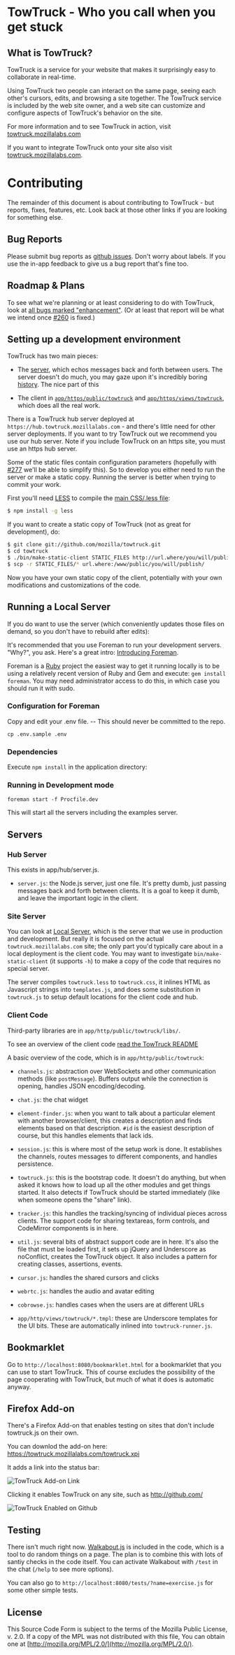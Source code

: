TowTruck - Who you call when you get stuck
===========================================

What is TowTruck?
-----------------

TowTruck is a service for your website that makes it surprisingly easy to collaborate in real-time.

Using TowTruck two people can interact on the same page, seeing each other's cursors, edits, and browsing a site together.  The TowTruck service is included by the web site owner, and a web site can customize and configure aspects of TowTruck's behavior on the site.

For more information and to see TowTruck in action, visit [towtruck.mozillalabs.com](https://towtruck.mozillalabs.com/)

If you want to integrate TowTruck onto your site also visit [towtruck.mozillalabs.com](https://towtruck.mozillalabs.com).

Contributing
============

The remainder of this document is about contributing to TowTruck - but reports, fixes, features, etc.  Look back at those other links if you are looking for something else.

Bug Reports
-----------

Please submit bug reports as [github issues](https://github.com/mozilla/towtruck/issues/new).  Don't worry about labels.  If you use the in-app feedback to give us a bug report that's fine too.

Roadmap & Plans
---------------

To see what we're planning or at least considering to do with TowTruck, look at [all bugs marked "enhancement"](https://github.com/mozilla/towtruck/issues?labels=enhancement&state=open).  (Or at least that report will be what we intend once [#260](https://github.com/mozilla/towtruck/issues/260) is fixed.)

Setting up a development environment
------------------------------------

TowTruck has two main pieces:

* The [server](https://github.com/mozilla/towtruck/blob/master/app/hub/server.js), which echos messages back and forth between users.  The server doesn't do much, you may gaze upon it's incredibly boring [history](https://github.com/mozilla/towtruck/commits/master/app/hub/server.js).  The nice part of this

* The client in [`app/https/public/towtruck`](https://github.com/mozilla/towtruck/tree/master/app/http/public/towtruck) and [`app/https/views/towtruck`](https://github.com/mozilla/towtruck/tree/master/app/http/views/towtruck), which does all the real work.

There is a TowTruck hub server deployed at `https://hub.towtruck.mozillalabs.com` - and there's little need for other server deployments.  If you want to try TowTruck out we recommend you use our hub server.  Note if you include TowTruck on an https site, you must use an https hub server.

Some of the static files contain configuration parameters (hopefully with [#277](https://github.com/mozilla/towtruck/issues/277) we'll be able to simplify this).  So to develop you either need to run the server or make a static copy.  Running the server is better when trying to commit your work.

First you'll need [LESS](http://lesscss.org/) to compile the [main CSS/.less file](https://github.com/mozilla/towtruck/blob/develop/app/http/public/towtruck.less):

```sh
$ npm install -g less
```

If you want to create a static copy of TowTruck (not as great for development), do:

```sh
$ git clone git://github.com/mozilla/towtruck.git
$ cd towtruck
$ ./bin/make-static-client STATIC_FILES http://url.where/you/will/publish
$ scp -r STATIC_FILES/* url.where:/www/public/you/will/publish/
```

Now you have your own static copy of the client, potentially with your own modifications and customizations of the code.

<span id="local-server"></span>

Running a Local Server
----------------------

If you do want to use the server (which conveniently updates those files on demand, so you don't have to rebuild after edits):

It's recommended that you use Foreman to run your development servers. "Why?", you ask. Here's a great intro: [Introducing Foreman](http://blog.daviddollar.org/2011/05/06/introducing-foreman.html).

Foreman is a [Ruby](http://www.ruby-lang.org/) project the easiest way to get it running locally is to be using a relatively recent version of Ruby and Gem and execute: `gem install foreman`. You may need administrator access to do this, in which case you should run it with sudo.

### Configuration for Foreman

Copy and edit your .env file. -- This should never be committed to the repo.

```
cp .env.sample .env
```

### Dependencies

Execute `npm install` in the application directory:

### Running in Development mode

```
foreman start -f Procfile.dev
```

This will start all the servers including the examples server.

Servers
-------

### Hub Server

This exists in app/hub/server.js.

- `server.js`: the Node.js server, just one file.  It's pretty dumb, just passing messages back and forth between clients.  It is a goal to keep it dumb, and leave the important logic in the client.

### Site Server

You can look at [Local Server](#local-server), which is the server that we use in production and development.  But really it is focused on the actual `towtruck.mozillalabs.com` site; the only part you'd typically care about in a local deployment is the client code.  You may want to investigate `bin/make-static-client` (it supports `-h`) to make a copy of the code that requires no special server.

The server compiles `towtruck.less` to `towtruck.css`, it inlines HTML as Javascript strings into `templates.js`, and does some substitution in `towtruck.js` to setup default locations for the client code and hub.

### Client Code

Third-party libraries are in `app/http/public/towtruck/libs/`.

To see an overview of the client code [read the TowTruck README](https://github.com/mozilla/towtruck/tree/develop/app/http/public/towtruck/README.md)

A basic overview of the code, which is in `app/http/public/towtruck`:


- `channels.js`: abstraction over WebSockets and other communication methods (like `postMessage`).  Buffers output while the connection is opening, handles JSON encoding/decoding.

- `chat.js`: the chat widget

- `element-finder.js`: when you want to talk about a particular element with another browser/client, this creates a description and finds elements based on that description.  `#id` is the easiest description of course, but this handles elements that lack ids.

- `session.js`: this is where most of the setup work is done. It establishes the channels, routes messages to different components, and handles persistence.

- `towtruck.js`: this is the bootstrap code.  It doesn't do anything, but when asked it knows how to load up all the other modules and get things started.  It also detects if TowTruck should be started immediately (like when someone opens the "share" link).

- `tracker.js`: this handles the tracking/syncing of individual pieces across clients.  The support code for sharing textareas, form controls, and CodeMirror components is in here.

- `util.js`: several bits of abstract support code are in here.  It's also the file that must be loaded first, it sets up jQuery and Underscore as noConflict, creates the TowTruck object.  It also includes a pattern for creating classes, assertions, events.

- `cursor.js`: handles the shared cursors and clicks

- `webrtc.js`: handles the audio and avatar editing

- `cobrowse.js`: handles cases when the users are at different URLs

- `app/http/views/towtruck/*.tmpl`: these are Underscore templates for the UI bits.  These are automatically inlined into `towtruck-runner.js`.

Bookmarklet
-----------

Go to `http://localhost:8080/bookmarklet.html` for a bookmarklet that you can use to start TowTruck.  This of course excludes the possibility of the page cooperating with TowTruck, but much of what it does is automatic anyway.

Firefox Add-on
--------------------

There's a Firefox Add-on that enables testing on sites that don't include towtruck.js on their own.

You can downlod the add-on here: https://towtruck.mozillalabs.com/towtruck.xpi

It adds a link into the status bar:

![TowTruck Add-on Link](https://towtruck.mozillalabs.com/images/readme/add-on-link.jpg)

Clicking it enables TowTruck on any site, such as http://github.com/

![TowTruck Enabled on Github](https://towtruck.mozillalabs.com/images/readme/add-on-enabled.jpg)


Testing
-------

There isn't much right now. [Walkabout.js](https://github.com/ianb/walkabout.js) is included in the code, which is a tool to do random things on a page.  The plan is to combine this with lots of santiy checks in the code itself.  You can activate Walkabout with `/test` in the chat (`/help` to see more options).

You can also go to `http://localhost:8080/tests/?name=exercise.js` for some other simple tests.

License
-------

This Source Code Form is subject to the terms of the Mozilla Public
License, v. 2.0. If a copy of the MPL was not distributed with this file,
You can obtain one at [http://mozilla.org/MPL/2.0/](http://mozilla.org/MPL/2.0/).
